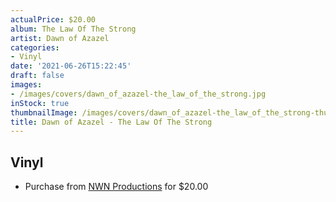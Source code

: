 ```yaml
---
actualPrice: $20.00
album: The Law Of The Strong
artist: Dawn of Azazel
categories:
- Vinyl
date: '2021-06-26T15:22:45'
draft: false
images:
- /images/covers/dawn_of_azazel-the_law_of_the_strong.jpg
inStock: true
thumbnailImage: /images/covers/dawn_of_azazel-the_law_of_the_strong-thumb.jpg
title: Dawn of Azazel - The Law Of The Strong
---
```


## Vinyl
* Purchase from [NWN Productions](http://shop.nwnprod.com/index.php?route=product/product&path=75&product_id=13012&sort=pd.name&order=ASC) for $20.00
